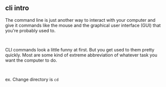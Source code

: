 ##  cli intro

<!-- .element: class="align-left" -->
The command line is just another way to interact with your computer and give it commands like the mouse and the graphical user interface (GUI) that you're probably used to.

<br>

<!-- .element: class="align-left" -->
CLI commands look a little funny at first. But you get used to them pretty quickly.
Most are some kind of extreme abbreviation of whatever task you want the computer to do.

<br>

ex. Change directory is `cd`
